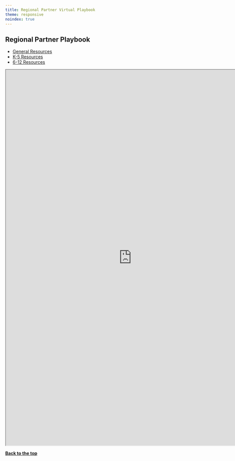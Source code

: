 ```yaml
---
title: Regional Partner Virtual Playbook
theme: responsive
noindex: true
---
```


<a id="top"></a>


## Regional Partner Playbook

- [General Resources](https://code.org/educate/regional-partner/general)
- [K-5 Resources](https://code.org/educate/regional-partner/k5)
- [6-12 Resources](https://code.org/educate/regional-partner/612)

<iframe src="https://docs.google.com/document/d/e/2PACX-1vRXc7ZWEbn2CbyY8Pienu712TSZeZEovpwvHCQL3w2GN-v13qLPduQAeg4hnDP339Z3Y6AJhN5xU8Z3/pub?embedded=true" width="800" height="1200"></iframe>

[**Back to the top**](#top)
